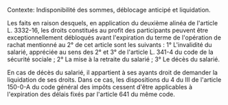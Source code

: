 Contexte: Indisponibilité des sommes, déblocage anticipé et liquidation.

Les faits en raison desquels, en application du deuxième alinéa de l'article L. 3332-16, les droits constitués au profit des participants peuvent être exceptionnellement débloqués avant l'expiration du terme de l'opération de rachat mentionné au 2° de cet article sont les suivants : 1° L'invalidité du salarié, appréciée au sens des 2° et 3° de l'article L. 341-4 du code de la sécurité sociale ; 2° La mise à la retraite du salarié ; 3° Le décès du salarié.

En cas de décès du salarié, il appartient à ses ayants droit de demander la liquidation de ses droits. Dans ce cas, les dispositions du 4 du III de l'article 150-0-A du code général des impôts cessent d'être applicables à l'expiration des délais fixés par l'article 641 du même code.